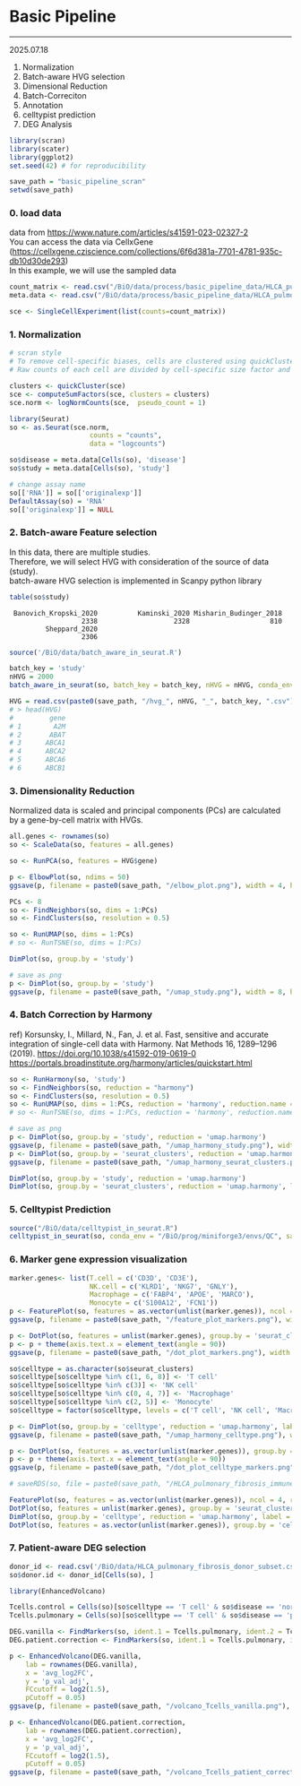 # Basic Pipeline
---------------------------------
2025.07.18
1. Normalization
2. Batch-aware HVG selection
3. Dimensional Reduction
4. Batch-Correciton
5. Annotation
6. celltypist prediction
7. DEG Analysis


```R
library(scran)
library(scater)
library(ggplot2)
set.seed(42) # for reproducibility

save_path = "basic_pipeline_scran"
setwd(save_path)
```


### 0. load data
data from https://www.nature.com/articles/s41591-023-02327-2<br>
You can access the data via CellxGene (https://cellxgene.cziscience.com/collections/6f6d381a-7701-4781-935c-db10d30de293)<br>
In this example, we will use the sampled data


```R
count_matrix <- read.csv("/BiO/data/process/basic_pipeline_data/HLCA_pulmonary_fibrosis_immune_raw.csv", row.names = 1)
meta.data <- read.csv("/BiO/data/process/basic_pipeline_data/HLCA_pulmonary_fibrosis_immune_meta.csv", row.names = 1)

sce <- SingleCellExperiment(list(counts=count_matrix))
```


### 1. Normalization


```R
# scran style
# To remove cell-specific biases, cells are clustered using quickCluster() and cell-specific size factors are calculated using computeSumFactors() of scran R package. 
# Raw counts of each cell are divided by cell-specific size factor and log2-transformed with a pseudocount of 1.

clusters <- quickCluster(sce)
sce <- computeSumFactors(sce, clusters = clusters)
sce.norm <- logNormCounts(sce,  pseudo_count = 1)

library(Seurat)
so <- as.Seurat(sce.norm,
                    counts = "counts",
                    data = "logcounts")

so$disease = meta.data[Cells(so), 'disease']
so$study = meta.data[Cells(so), 'study']

# change assay name
so[['RNA']] = so[['originalexp']]
DefaultAssay(so) = 'RNA'
so[['originalexp']] = NULL
```

### 2. Batch-aware Feature selection
In this data, there are multiple studies. <br>
Therefore, we will select HVG with consideration of the source of data (study). <br>
batch-aware HVG selection is implemented in Scanpy python library <br>


```R
table(so$study)
```


    
     Banovich_Kropski_2020          Kaminski_2020 Misharin_Budinger_2018 
                      2338                   2328                    810 
             Sheppard_2020 
                      2306 


```R
source('/BiO/data/batch_aware_in_seurat.R')
```


```R
batch_key = 'study'
nHVG = 2000
batch_aware_in_seurat(so, batch_key = batch_key, nHVG = nHVG, conda_env = "/BiO/prog/miniforge3/envs/QC", save_path = save_path)
```


```R
HVG = read.csv(paste0(save_path, "/hvg_", nHVG, "_", batch_key, ".csv"))
# > head(HVG)
#         gene
# 1        A2M
# 2       ABAT
# 3      ABCA1
# 4      ABCA2
# 5      ABCA6
# 6      ABCB1
```

### 3. Dimensionality Reduction
Normalized data is scaled and principal components (PCs) are calculated by a gene-by-cell matrix with HVGs.


```R
all.genes <- rownames(so)
so <- ScaleData(so, features = all.genes)

so <- RunPCA(so, features = HVG$gene)

p <- ElbowPlot(so, ndims = 50)
ggsave(p, filename = paste0(save_path, "/elbow_plot.png"), width = 4, height = 4)

PCs <- 8
so <- FindNeighbors(so, dims = 1:PCs)
so <- FindClusters(so, resolution = 0.5)

so <- RunUMAP(so, dims = 1:PCs)
# so <- RunTSNE(so, dims = 1:PCs)

DimPlot(so, group.by = 'study')

# save as png
p <- DimPlot(so, group.by = 'study')
ggsave(p, filename = paste0(save_path, "/umap_study.png"), width = 8, height = 6)
```
### 4. Batch Correction by Harmony
ref) Korsunsky, I., Millard, N., Fan, J. et al. Fast, sensitive and accurate integration of single-cell data with Harmony. Nat Methods 16, 1289–1296 (2019). https://doi.org/10.1038/s41592-019-0619-0 <br>
https://portals.broadinstitute.org/harmony/articles/quickstart.html


```R
so <- RunHarmony(so, 'study')
so <- FindNeighbors(so, reduction = "harmony")
so <- FindClusters(so, resolution = 0.5) 
so <- RunUMAP(so, dims = 1:PCs, reduction = 'harmony', reduction.name = 'umap.harmony') # use same dimension number as before
# so <- RunTSNE(so, dims = 1:PCs, reduction = 'harmony', reduction.name = 'tsne.harmony')

# save as png
p <- DimPlot(so, group.by = 'study', reduction = 'umap.harmony')
ggsave(p, filename = paste0(save_path, "/umap_harmony_study.png"), width = 8, height = 6)
p <- DimPlot(so, group.by = 'seurat_clusters', reduction = 'umap.harmony', label = TRUE)
ggsave(p, filename = paste0(save_path, "/umap_harmony_seurat_clusters.png"), width = 8, height = 6)
```

```R
DimPlot(so, group.by = 'study', reduction = 'umap.harmony')
DimPlot(so, group.by = 'seurat_clusters', reduction = 'umap.harmony', label = TRUE)
```

### 5. Celltypist Prediction


```R
source("/BiO/data/celltypist_in_seurat.R")
celltypist_in_seurat(so, conda_env = "/BiO/prog/miniforge3/envs/QC", save_path = save_path, model_path = '/BiO/data/Immune_All_High.pkl')
```


### 6. Marker gene expression visualization


```R
marker.genes<- list(T.cell = c('CD3D', 'CD3E'),
                    NK.cell = c('KLRD1', 'NKG7', 'GNLY'),
                    Macrophage = c('FABP4', 'APOE', 'MARCO'),
                    Monocyte = c('S100A12', 'FCN1'))
p <- FeaturePlot(so, features = as.vector(unlist(marker.genes)), ncol = 4, reduction = 'umap.harmony')
ggsave(p, filename = paste0(save_path, "/feature_plot_markers.png"), width = 13, height = 9)

p <- DotPlot(so, features = unlist(marker.genes), group.by = 'seurat_clusters')
p <- p + theme(axis.text.x = element_text(angle = 90))
ggsave(p, filename = paste0(save_path, "/dot_plot_markers.png"), width = 10, height = 6)

so$celltype = as.character(so$seurat_clusters)
so$celltype[so$celltype %in% c(1, 6, 8)] <- 'T cell'
so$celltype[so$celltype %in% c(3)] <- 'NK cell'
so$celltype[so$celltype %in% c(0, 4, 7)] <- 'Macrophage'
so$celltype[so$celltype %in% c(2, 5)] <- 'Monocyte'
so$celltype = factor(so$celltype, levels = c('T cell', 'NK cell', 'Macrophage', 'Monocyte'))

p <- DimPlot(so, group.by = 'celltype', reduction = 'umap.harmony', label = TRUE)
ggsave(p, filename = paste0(save_path, "/umap_harmony_celltype.png"), width = 8, height = 6)

p <- DotPlot(so, features = as.vector(unlist(marker.genes)), group.by = 'celltype')
p <- p + theme(axis.text.x = element_text(angle = 90))
ggsave(p, filename = paste0(save_path, "/dot_plot_celltype_markers.png"), width = 10, height = 6)

# saveRDS(so, file = paste0(save_path, "/HLCA_pulmonary_fibrosis_immune.rds"))
```



```R
FeaturePlot(so, features = as.vector(unlist(marker.genes)), ncol = 4, reduction = 'umap.harmony')
DotPlot(so, features = unlist(marker.genes), group.by = 'seurat_clusters') + theme(axis.text.x = element_text(angle = 90))
DimPlot(so, group.by = 'celltype', reduction = 'umap.harmony', label = TRUE)
DotPlot(so, features = as.vector(unlist(marker.genes)), group.by = 'celltype') + theme(axis.text.x = element_text(angle = 90))
```

### 7. Patient-aware DEG selection


```R
donor_id <- read.csv('/BiO/data/HLCA_pulmonary_fibrosis_donor_subset.csv', row.names = 1)
so$donor.id <- donor_id[Cells(so), ]
```


```R
library(EnhancedVolcano)

Tcells.control = Cells(so)[so$celltype == 'T cell' & so$disease == 'normal']
Tcells.pulmonary = Cells(so)[so$celltype == 'T cell' & so$disease == 'pulmonary fibrosis']

DEG.vanilla <- FindMarkers(so, ident.1 = Tcells.pulmonary, ident.2 = Tcells.control)
DEG.patient.correction <- FindMarkers(so, ident.1 = Tcells.pulmonary, ident.2 = Tcells.control, test.use = 'MAST', latent.vars = 'donor.id')

p <- EnhancedVolcano(DEG.vanilla,
    lab = rownames(DEG.vanilla),
    x = 'avg_log2FC',
    y = 'p_val_adj', 
    FCcutoff = log2(1.5),
    pCutoff = 0.05)
ggsave(p, filename = paste0(save_path, "/volcano_Tcells_vanilla.png"), width = 8, height = 6)

p <- EnhancedVolcano(DEG.patient.correction,
    lab = rownames(DEG.patient.correction),
    x = 'avg_log2FC',
    y = 'p_val_adj',
    FCcutoff = log2(1.5),
    pCutoff = 0.05)
ggsave(p, filename = paste0(save_path, "/volcano_Tcells_patient_correction.png"), width = 8, height = 6)
```
